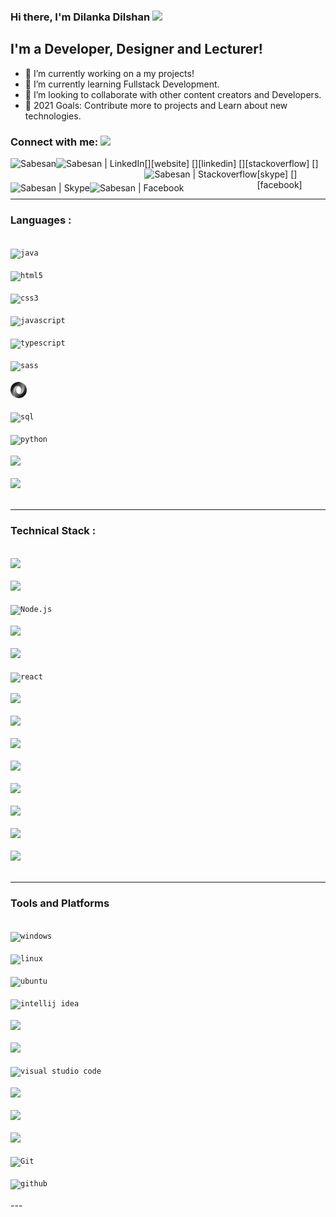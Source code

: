 ### Hi there, I'm Dilanka Dilshan   <img src="https://github.com/blackcater/blackcater/raw/master/images/Hi.gif" height="32" />

## I'm a Developer, Designer and Lecturer!

- 🔭 I’m currently working on a my projects!
- 🌱 I’m currently learning Fullstack Development.
- 👯 I’m looking to collaborate with other content creators and Developers.
- 🥅 2021 Goals: Contribute more to projects and Learn about new technologies.

### Connect with me: <img src="https://media.giphy.com/media/LnQjpWaON8nhr21vNW/giphy.gif" height="32">

[<img align="left" alt="Sabesan" height="22px" src="./SocialLogo/Web.png" />][website]
[<img align="left" alt="Sabesan | LinkedIn" height="22px" src="./SocialLogo/LinkedIn.png" />][linkedin]
[<img align="left" alt="Sabesan | Stackoverflow" height="22px" src="./SocialLogo/StackOverflow.png" />][stackoverflow]
[<img align="left" alt="Sabesan | Skype" height="22px" src="./SocialLogo/Skype.png" />][skype]
[<img align="left" alt="Sabesan | Facebook" height="22px" src="./SocialLogo/Facebook.png" />][facebook]
<br />

---

### Languages :

<code>
<img alt="java" width="26px" src="https://img.icons8.com/color/240/000000/java-coffee-cup-logo.png">
</code>
<code>
<img alt="html5" width="26px" src="https://img.icons8.com/color/240/000000/html-5.png">
</code>
<code>
<img alt="css3" width="26px" src="https://img.icons8.com/color/240/000000/css3.png">
</code>
<code>
<img alt="javascript" width="26px" src="https://img.icons8.com/color/240/000000/javascript.png" />
</code>
<code>
<img alt="typescript" width="26px" src="https://img.icons8.com/color/240/000000/typescript.png">
</code>
<code>
<img alt="sass" width="26px" src="https://img.icons8.com/color/240/000000/sass.png">
</code>
<code>
<img alt="json" width="26px" src="https://raw.githubusercontent.com/github/explore/80688e429a7d4ef2fca1e82350fe8e3517d3494d/topics/json/json.png">
</code>
<code>
<img alt="sql" width="26px" src="https://img.icons8.com/color/26/000000/sql.png">
</code>
<code>
<img alt="python" width="26px" src="https://img.icons8.com/color/240/000000/python.png">
</code>
<code>
<img src="https://img.icons8.com/ios-filled/26/4a90e2/c-sharp-logo.png"/>
</code>
<code>
<img src="https://img.icons8.com/officel/26/4a90e2/php-logo.png"/>
</code>

<br />

---

### Technical Stack :

<code>
<img width="26px" src="https://img.icons8.com/color/48/000000/spring-logo.png">
</code>
<code>
<img width="36px" src="https://icon-library.net//images/hibernate-icon/hibernate-icon-17.jpg">
</code>
<code>
<img alt="Node.js" width="26px" src="https://img.icons8.com/color/240/000000/nodejs.png">
</code>
<code>
<img width="26px" src="https://img.icons8.com/color/48/000000/angularjs.png">
</code>
<code>
<img width="26px" src="https://img.icons8.com/color/48/000000/vue-js.png"/>
</code>
<code>
<img alt="react" width="26px" src="https://img.icons8.com/color/240/000000/react-native.png" />
</code>
<code>
<img width="26px" src="https://img.icons8.com/ios-filled/50/000000/jquery.png">
</code>
<code>
<img src="https://img.icons8.com/metro/26/4a90e2/mysql.png"/>
</code>
<code>
<img src="https://img.icons8.com/color/26/4a90e2/mongodb.png"/>
</code>
<code>
<img src="https://img.icons8.com/dusk/26/4a90e2/webpack.png"/>
</code>
<code>
<img src="https://img.icons8.com/color/26/4a90e2/bootstrap.png"/>
</code>
<code>
<img src="https://img.icons8.com/color/26/4a90e2/tomcat.png"/>
</code>
<code>
<img src="https://img.icons8.com/color/26/4a90e2/material-ui.png"/>
</code>
<code>
<img src="https://img.icons8.com/color/26/4a90e2/microsoft-sql-server.png"/>
</code>


<br />

---

### Tools and Platforms

<code>
<img alt="windows" width="26px" src="https://img.icons8.com/color/240/000000/windows-10.png">
</code>
<code>
<img alt="linux" width="26px" src="https://img.icons8.com/color/96/000000/linux.png">
</code>
<code>
<img alt="ubuntu" width="26px" src="https://img.icons8.com/color/96/000000/ubuntu--v1.png">
</code>
<code>
<img alt="intellij idea" width="26px" src="https://img.icons8.com/color/240/000000/intellij-idea.png" />
</code>
<code>
<img src="https://img.icons8.com/nolan/26/java-eclipse.png"/>
</code>
<code>
<img src="https://img.icons8.com/windows/26/4a90e2/netbeans.png"/>
</code>
<code>
<img alt="visual studio code" width="26px" src="https://img.icons8.com/fluent/240/000000/visual-studio-code-2019.png" />
</code>
<code>
<img src="https://icon-library.net//images/phpmyadmin-icon/phpmyadmin-icon-15.jpg" width="26px" />
</code>
<code>
<img src="https://img.icons8.com/ios-filled/26/4a90e2/mysql-logo.png"/>
</code>
<code>
<img src="https://img.icons8.com/ios-filled/26/4a90e2/visual-studio-logo.png"/>
</code>
<code>
<img alt="Git" width="26px" src="https://img.icons8.com/color/240/000000/git.png">
</code>
<code>
<img alt="github" width="26px" src="https://img.icons8.com/ios-glyphs/240/000000/github.png">
</code>

<br/>
---
